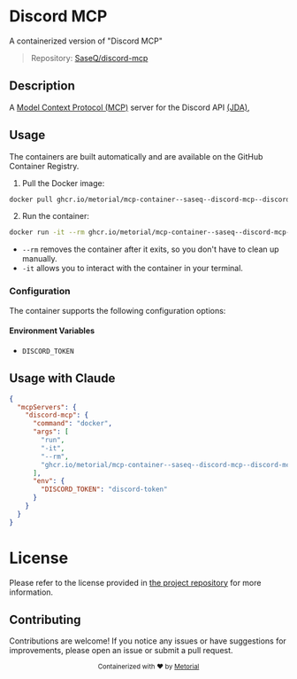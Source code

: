 
# Discord MCP

A containerized version of "Discord MCP"

> Repository: [SaseQ/discord-mcp](https://github.com/SaseQ/discord-mcp)

## Description

A [Model Context Protocol (MCP)](https://modelcontextprotocol.io/introduction) server for the Discord API [(JDA)](https://jda.wiki/),


## Usage

The containers are built automatically and are available on the GitHub Container Registry.

1. Pull the Docker image:

```bash
docker pull ghcr.io/metorial/mcp-container--saseq--discord-mcp--discord-mcp
```

2. Run the container:

```bash
docker run -it --rm ghcr.io/metorial/mcp-container--saseq--discord-mcp--discord-mcp 
```

- `--rm` removes the container after it exits, so you don't have to clean up manually.
- `-it` allows you to interact with the container in your terminal.


### Configuration

The container supports the following configuration options:




#### Environment Variables

- `DISCORD_TOKEN`




## Usage with Claude

```json
{
  "mcpServers": {
    "discord-mcp": {
      "command": "docker",
      "args": [
        "run",
        "-it",
        "--rm",
        "ghcr.io/metorial/mcp-container--saseq--discord-mcp--discord-mcp"
      ],
      "env": {
        "DISCORD_TOKEN": "discord-token"
      }
    }
  }
}
```

# License

Please refer to the license provided in [the project repository](https://github.com/SaseQ/discord-mcp) for more information.

## Contributing

Contributions are welcome! If you notice any issues or have suggestions for improvements, please open an issue or submit a pull request.

<div align="center">
  <sub>Containerized with ❤️ by <a href="https://metorial.com">Metorial</a></sub>
</div>
  